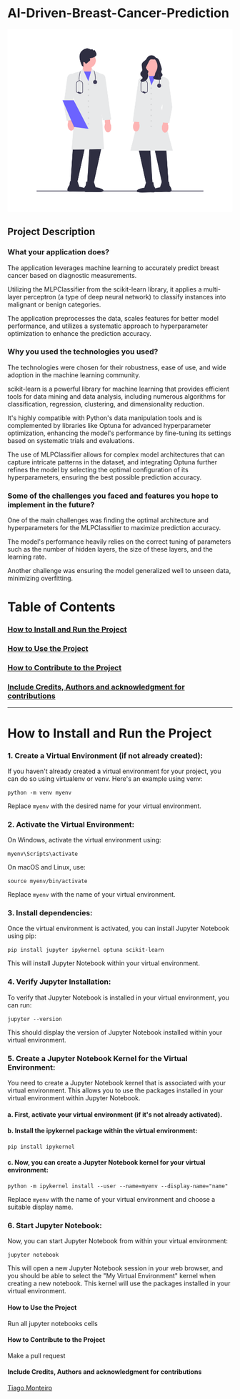 # AI-Driven-Breast-Cancer-Prediction

![Code review](https://github.com/IEEE-NOVA-SB/AI-Driven-Breast-Cancer-Prediction/blob/main/doctors.png)



## Project Description

### What your application does?

The application leverages machine learning to accurately predict breast cancer based on diagnostic measurements. 

Utilizing the MLPClassifier from the scikit-learn library, it applies a multi-layer perceptron (a type of deep neural network) to classify instances into malignant or benign categories. 

The application preprocesses the data, scales features for better model performance, and utilizes a systematic approach to hyperparameter optimization to enhance the prediction accuracy.
 
### Why you used the technologies you used?

The technologies were chosen for their robustness, ease of use, and wide adoption in the machine learning community.

scikit-learn is a powerful library for machine learning that provides efficient tools for data mining and data analysis, including numerous algorithms for classification, regression, clustering, and dimensionality reduction.

It's highly compatible with Python's data manipulation tools and is complemented by libraries like Optuna for advanced hyperparameter optimization, enhancing the model's performance by fine-tuning its settings based on systematic trials and evaluations.

The use of MLPClassifier allows for complex model architectures that can capture intricate patterns in the dataset, and integrating Optuna further refines the model by selecting the optimal configuration of its hyperparameters, ensuring the best possible prediction accuracy.
    
### Some of the challenges you faced and features you hope to implement in the future?

One of the main challenges was finding the optimal architecture and hyperparameters for the MLPClassifier to maximize prediction accuracy. 

The model's performance heavily relies on the correct tuning of parameters such as the number of hidden layers, the size of these layers, and the learning rate. 

Another challenge was ensuring the model generalized well to unseen data, minimizing overfitting.


# Table of Contents
### [ How to Install and Run the Project ](#How_to_install)

### [ How to Use the Project ](#How_to_use)

### [ How to Contribute to the Project ](#how_to_contribute)

### [ Include Credits, Authors and acknowledgment for contributions ](#credits)


----



<a name="How_to_install">

# How to Install and Run the Project

### 1. Create a Virtual Environment (if not already created):
If you haven't already created a virtual environment for your project, you can do so using virtualenv or venv. Here's an example using venv:

```
python -m venv myenv
```


Replace ```myenv``` with the desired name for your virtual environment.

### 2. Activate the Virtual Environment:
On Windows, activate the virtual environment using:

```
myenv\Scripts\activate
```


On macOS and Linux, use:
```
source myenv/bin/activate
```
Replace ```myenv``` with the name of your virtual environment.


### 3. Install dependencies:
Once the virtual environment is activated, you can install Jupyter Notebook using pip:

```
pip install jupyter ipykernel optuna scikit-learn
```
This will install Jupyter Notebook within your virtual environment.

### 4. Verify Jupyter Installation:
To verify that Jupyter Notebook is installed in your virtual environment, you can run:


```
jupyter --version
```

This should display the version of Jupyter Notebook installed within your virtual environment.

### 5. Create a Jupyter Notebook Kernel for the Virtual Environment:
You need to create a Jupyter Notebook kernel that is associated with your virtual environment. This allows you to use the packages installed in your virtual environment within Jupyter Notebook.

#### a. First, activate your virtual environment (if it's not already activated).

#### b. Install the ipykernel package within the virtual environment:

```
pip install ipykernel
```
#### c. Now, you can create a Jupyter Notebook kernel for your virtual environment:


```
python -m ipykernel install --user --name=myenv --display-name="name"
```

Replace ```myenv``` with the name of your virtual environment and choose a suitable display name.

### 6. Start Jupyter Notebook:
Now, you can start Jupyter Notebook from within your virtual environment:

```
jupyter notebook
```
This will open a new Jupyter Notebook session in your web browser, and you should be able to select the "My Virtual Environment" kernel when creating a new notebook. This kernel will use the packages installed in your virtual environment.
</a>

<a name="How_to_use">


#### How to Use the Project

Run all jupyter notebooks cells
</a>


<a name="how_to_contribute">


#### How to Contribute to the Project

Make a pull request

</a>

<a name="credits">

#### Include Credits, Authors and acknowledgment for contributions

</a>

[Tiago Monteiro](https://www.linkedin.com/in/tiago-monteiro-)
